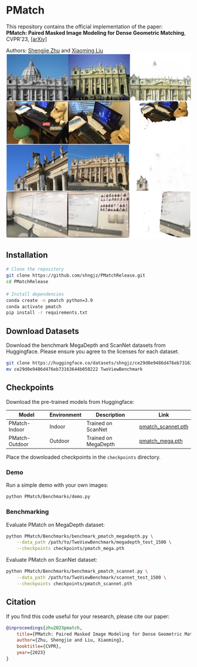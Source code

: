 # PMatch

This repository contains the official implementation of the paper:  
**PMatch: Paired Masked Image Modeling for Dense Geometric Matching**, CVPR'23, [[arXiv]](https://arxiv.org/abs/2303.17342)

Authors: [Shengjie Zhu](https://shngjz.github.io/) and [Xiaoming Liu](https://cvlab.cse.msu.edu/)
![](assets/pmatch.png)

## Installation

```bash
# Clone the repository
git clone https://github.com/shngjz/PMatchRelease.git
cd PMatchRelease

# Install dependencies
conda create -n pmatch python=3.9
conda activate pmatch
pip install -r requirements.txt
```

## Download Datasets

Download the benchmark MegaDepth and ScanNet datasets from Huggingface. Please ensure you agree to the licenses for each dataset.

```bash
git clone https://huggingface.co/datasets/shngjz/ce29d0e9486d476eb73163644b050222/
mv ce29d0e9486d476eb73163644b050222 TwoViewBenchmark
```

## Checkpoints

Download the pre-trained models from Huggingface:

| Model | Environment | Description | Link |
|-------|------------|-------------|------|
| PMatch-Indoor | Indoor | Trained on ScanNet | [pmatch_scannet.pth](https://huggingface.co/datasets/shngjz/ce29d0e9486d476eb73163644b050222/blob/main/checkpoints/pmatch_scannet.pth) |
| PMatch-Outdoor | Outdoor | Trained on MegaDepth | [pmatch_mega.pth](https://huggingface.co/datasets/shngjz/ce29d0e9486d476eb73163644b050222/blob/main/checkpoints/pmatch_mega.pth) |

Place the downloaded checkpoints in the `checkpoints` directory.

### Demo

Run a simple demo with your own images:

```bash
python PMatch/Benchmarks/demo.py
```

### Benchmarking

Evaluate PMatch on MegaDepth dataset:
```bash
python PMatch/Benchmarks/benchmark_pmatch_megadepth.py \
    --data_path /path/to/TwoViewBenchmark/megadepth_test_1500 \
    --checkpoints checkpoints/pmatch_mega.pth
```

Evaluate PMatch on ScanNet dataset:
```bash
python PMatch/Benchmarks/benchmark_pmatch_scannet.py \
    --data_path /path/to/TwoViewBenchmark/scannet_test_1500 \
    --checkpoints checkpoints/pmatch_scannet.pth
```

## Citation

If you find this code useful for your research, please cite our paper:

```bibtex
@inproceedings{zhu2023pmatch,
    title={PMatch: Paired Masked Image Modeling for Dense Geometric Matching},
    author={Zhu, Shengjie and Liu, Xiaoming},
    booktitle={CVPR},
    year={2023}
}
```
